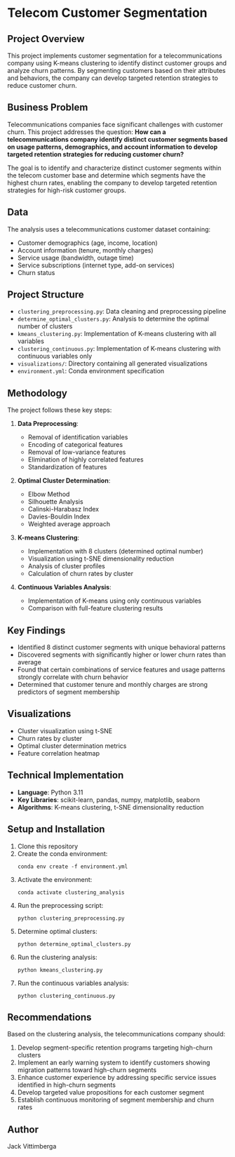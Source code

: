 # Telecom Customer Segmentation

## Project Overview
This project implements customer segmentation for a telecommunications company using K-means clustering to identify distinct customer groups and analyze churn patterns. By segmenting customers based on their attributes and behaviors, the company can develop targeted retention strategies to reduce customer churn.

## Business Problem
Telecommunications companies face significant challenges with customer churn. This project addresses the question: **How can a telecommunications company identify distinct customer segments based on usage patterns, demographics, and account information to develop targeted retention strategies for reducing customer churn?**

The goal is to identify and characterize distinct customer segments within the telecom customer base and determine which segments have the highest churn rates, enabling the company to develop targeted retention strategies for high-risk customer groups.

## Data
The analysis uses a telecommunications customer dataset containing:
- Customer demographics (age, income, location)
- Account information (tenure, monthly charges)
- Service usage (bandwidth, outage time)
- Service subscriptions (internet type, add-on services)
- Churn status

## Project Structure
- `clustering_preprocessing.py`: Data cleaning and preprocessing pipeline
- `determine_optimal_clusters.py`: Analysis to determine the optimal number of clusters
- `kmeans_clustering.py`: Implementation of K-means clustering with all variables
- `clustering_continuous.py`: Implementation of K-means clustering with continuous variables only
- `visualizations/`: Directory containing all generated visualizations
- `environment.yml`: Conda environment specification

## Methodology
The project follows these key steps:

1. **Data Preprocessing**:
   - Removal of identification variables
   - Encoding of categorical features
   - Removal of low-variance features
   - Elimination of highly correlated features
   - Standardization of features

2. **Optimal Cluster Determination**:
   - Elbow Method
   - Silhouette Analysis
   - Calinski-Harabasz Index
   - Davies-Bouldin Index
   - Weighted average approach

3. **K-means Clustering**:
   - Implementation with 8 clusters (determined optimal number)
   - Visualization using t-SNE dimensionality reduction
   - Analysis of cluster profiles
   - Calculation of churn rates by cluster

4. **Continuous Variables Analysis**:
   - Implementation of K-means using only continuous variables
   - Comparison with full-feature clustering results

## Key Findings
- Identified 8 distinct customer segments with unique behavioral patterns
- Discovered segments with significantly higher or lower churn rates than average
- Found that certain combinations of service features and usage patterns strongly correlate with churn behavior
- Determined that customer tenure and monthly charges are strong predictors of segment membership

## Visualizations
- Cluster visualization using t-SNE
- Churn rates by cluster
- Optimal cluster determination metrics
- Feature correlation heatmap

## Technical Implementation
- **Language**: Python 3.11
- **Key Libraries**: scikit-learn, pandas, numpy, matplotlib, seaborn
- **Algorithms**: K-means clustering, t-SNE dimensionality reduction

## Setup and Installation
1. Clone this repository
2. Create the conda environment:
   ```
   conda env create -f environment.yml
   ```
3. Activate the environment:
   ```
   conda activate clustering_analysis
   ```
4. Run the preprocessing script:
   ```
   python clustering_preprocessing.py
   ```
5. Determine optimal clusters:
   ```
   python determine_optimal_clusters.py
   ```
6. Run the clustering analysis:
   ```
   python kmeans_clustering.py
   ```
7. Run the continuous variables analysis:
   ```
   python clustering_continuous.py
   ```

## Recommendations
Based on the clustering analysis, the telecommunications company should:
1. Develop segment-specific retention programs targeting high-churn clusters
2. Implement an early warning system to identify customers showing migration patterns toward high-churn segments
3. Enhance customer experience by addressing specific service issues identified in high-churn segments
4. Develop targeted value propositions for each customer segment
5. Establish continuous monitoring of segment membership and churn rates

## Author
Jack Vittimberga
